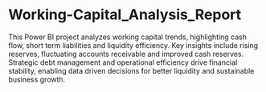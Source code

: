# Working-Capital_Analysis_Report
This Power BI project analyzes working capital trends, highlighting cash flow, short term liabilities and liquidity efficiency. Key insights include rising reserves, fluctuating accounts receivable and improved cash reserves. Strategic debt management and operational efficiency drive financial stability, enabling data driven decisions for better liquidity and sustainable business growth.
